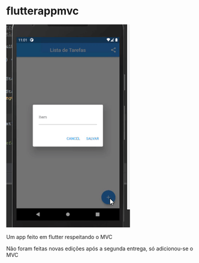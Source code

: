 # flutterappmvc
![](ezgif.com-gif-maker.gif)

Um app feito em flutter respeitando o MVC

Não foram feitas novas edições após a segunda entrega, só adicionou-se o MVC

